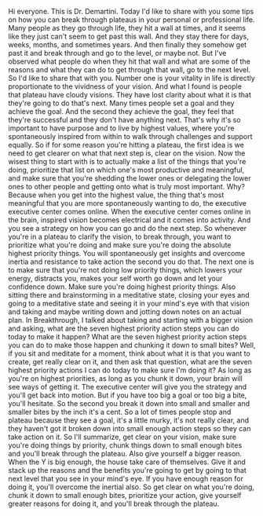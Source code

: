  Hi everyone. This is Dr. Demartini. Today I'd like to share with you some tips on how you can break through plateaus in your personal or professional life. Many people as they go through life, they hit a wall at times, and it seems like they just can't seem to get past this wall. And they stay there for days, weeks, months, and sometimes years. And then finally they somehow get past it and break through and go to the level, or maybe not. But I've observed what people do when they hit that wall and what are some of the reasons and what they can do to get through that wall, go to the next level. So I'd like to share that with you. Number one is your vitality in life is directly proportionate to the vividness of your vision. And what I found is people that plateau have cloudy visions. They have lost clarity about what it is that they're going to do that's next. Many times people set a goal and they achieve the goal. And the second they achieve the goal, they feel that they're successful and they don't have anything next. That's why it's so important to have purpose and to live by highest values, where you're spontaneously inspired from within to walk through challenges and support equally. So if for some reason you're hitting a plateau, the first idea is we need to get clearer on what that next step is, clear on the vision. Now the wisest thing to start with is to actually make a list of the things that you're doing, prioritize that list on which one's most productive and meaningful, and make sure that you're shedding the lower ones or delegating the lower ones to other people and getting onto what is truly most important. Why? Because when you get into the highest value, the thing that's most meaningful that you are more spontaneously wanting to do, the executive executive center comes online. When the executive center comes online in the brain, inspired vision becomes electrical and it comes into activity. And you see a strategy on how you can go and do the next step. So whenever you're in a plateau to clarify the vision, to break through, you want to prioritize what you're doing and make sure you're doing the absolute highest priority things. You will spontaneously get insights and overcome inertia and resistance to take action the second you do that. The next one is to make sure that you're not doing low priority things, which lowers your energy, distracts you, makes your self worth go down and let your confidence down. Make sure you're doing highest priority things. Also sitting there and brainstorming in a meditative state, closing your eyes and going to a meditative state and seeing it in your mind's eye with that vision and taking and maybe writing down and jotting down notes on an actual plan. In Breakthrough, I talked about taking and starting with a bigger vision and asking, what are the seven highest priority action steps you can do today to make it happen? What are the seven highest priority action steps you can do to make those happen and chunking it down to small bites? Well, if you sit and meditate for a moment, think about what it is that you want to create, get really clear on it, and then ask that question, what are the seven highest priority actions I can do today to make sure I'm doing it? As long as you're on highest priorities, as long as you chunk it down, your brain will see ways of getting it. The executive center will give you the strategy and you'll get back into motion. But if you have too big a goal or too big a bite, you'll hesitate. So the second you break it down into small and smaller and smaller bites by the inch it's a cent. So a lot of times people stop and plateau because they see a goal, it's a little murky, it's not really clear, and they haven't got it broken down into small enough action steps so they can take action on it. So I'll summarize, get clear on your vision, make sure you're doing things by priority, chunk things down to small enough bites and you'll break through the plateau. Also give yourself a bigger reason. When the Y is big enough, the house take care of themselves. Give it and stack up the reasons and the benefits you're going to get by going to that next level that you see in your mind's eye. If you have enough reason for doing it, you'll overcome the inertial also. So get clear on what you're doing, chunk it down to small enough bites, prioritize your action, give yourself greater reasons for doing it, and you'll break through the plateau.
